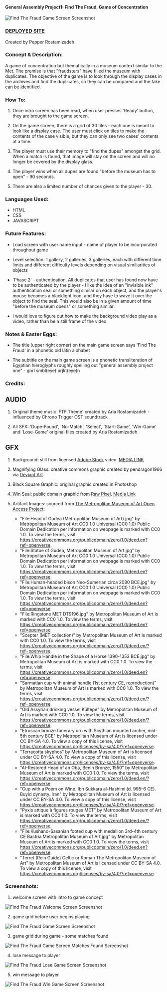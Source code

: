 #### General Assembly Project1: Find The Fraud, Game of Concentration
<img src="screenshots/03.game-matchesfound-screenshot.png" alt="Find The Fraud Game Screen Screenshot"/>

### [DEPLOYED SITE](https://pepperrostami.github.io/project1/)

Created by Pepper Rostamizadeh

### Concept & Description:
A game of concentration but thematically in a museum context similar to the Met. The premise is that "fraudsters" have filled the museum with duplicates. The objective of the game is to look through the display cases in the archives and find the duplicates, so they can be compared and the fake can be identified.

### How To:
1. Once intro screen has been read, when user presses 'Ready' button, they are brought to the game screen.

2. On the game screen, there is a grid of 30 tiles - each one is meant to look like a display case. The user must click on tiles to make the contents of the case visible, but they can only see two cases' contents at a time.

3. The player must use their memory to "find the dupes" amongst the grid. When a match is found, that image will stay on the screen and will no longer be covered by the display glass.

4. The player wins when all dupes are found "before the museum has to open" - 90 seconds.

5. There are also a limited number of chances given to the player - 30.

### Languages Used:
* HTML
* CSS
* JAVASCRIPT

### Future Features:
* Load screen with user name input - name of player to be incorporated throughout game

* Level selection: 1 gallery, 2 galleries, 3 galleries, each with different time limits and different difficulty levels depending on visual similiarities of objects

* 'Phase 2' - authentication. All duplicates that user has found now have to be authenticated by the player - I like the idea of an "invisible ink" authentication seal or something similar on each object, and the player's mouse becomes a blacklight icon, and they have to wave it over the object to find the seal. This would also be in a given amount of time "before the museum opens" or something similar.

* I would love to figure out how to make the background video play as a video, rather than be a still frame of the video.

### Notes & Easter Eggs:
* The title (upper right corner) on the main game screen says 'Find The Fraud' in a phonetic old latin alphabet

* The subtitle on the main game screen is a phonetic transliteration of Egyptian hieroglyphs roughly spelling out "general assembly project one" - gnrl smbl(eye) prjkt(eye)n

### Credits:
## AUDIO
1. Original theme music 'FTF Theme' created by Aria Rostamizadeh - influenced by Chrono Trigger OST soundtrack

2. All SFX: 'Dupe-Found', 'No-Match', 'Select', 'Start-Game', 'Win-Game' and 'Lose-Game' original files created by Aria Rostamizadeh.

## GFX
1. Background: still from licensed [Adobe Stock](https://stock.adobe.com/) video. [MEDIA LINK](https://fotolia-prod-videos-0.s3.eu-west-1.amazonaws.com/03/94/69/36/F_394693644_DnAEbgtieBiEikXl08t4dZjNzCb2vfzy.video?X-Amz-Algorithm=AWS4-HMAC-SHA256&X-Amz-Credential=AKIAUMGGMQGEWGREN62H%2F20240504%2Feu-west-1%2Fs3%2Faws4_request&X-Amz-Date=20240504T214355Z&X-Amz-Expires=3600&X-Amz-Signature=ebb4f99632e22f83862e43bf642926abc3464d6d84efd3f5620df5145c011ef6&X-Amz-SignedHeaders=host&response-content-disposition=attachment%3B%20filename%3DAdobeStock_394693644.mov)

2. Magnifying Glass: creative commons graphic created by pendragon1966 via [Deviant Art](https://www.deviantart.com/pendragon1966/art/Steampunk-Victorian-Magnifying-glass-Icon-Mk5-331089780)

3. Black Square Graphic: original graphic created in Photoshop

4. Win Seal: public domain graphic from [Raw Pixel](rawpixel.com). [Media Link](https://www.rawpixel.com/image/10163078/png-white-background-plant#eyJrZXlzIjoiZ29sZCB3cmVhdGgiLCJzb3J0ZWRLZXlzIjoiZ29sZCB3cmVhdGgifQ==)

5. Artifact Images: sourced from [The Metropolitan Museum of Art Open Access Project](https://github.com/metmuseum/openaccess):
    * "File:Head of Gudea (Metropolitan Museum of Art).jpg" by Metropolitan Museum of Art CC0 1.0 Universal (CC0 1.0) Public Domain Dedication per information on webpage is marked with CC0 1.0. To view the terms, visit https://creativecommons.org/publicdomain/zero/1.0/deed.en?ref=openverse.
    * "File:Statue of Gudea, Metropolitan Museum of Art.jpg" by Metropolitan Museum of Art CC0 1.0 Universal (CC0 1.0) Public Domain Dedication per information on webpage is marked with CC0 1.0. To view the terms, visit https://creativecommons.org/publicdomain/zero/1.0/deed.en?ref=openverse.
    * "File:Human-headed bison Neo-Sumerian circa 2080 BCE.jpg" by Metropolitan Museum of Art CC0 1.0 Universal (CC0 1.0) Public Domain Dedication per information on webpage is marked with CC0 1.0. To view the terms, visit https://creativecommons.org/publicdomain/zero/1.0/deed.en?ref=openverse.
    * "File:Ringstone MET DT9196.jpg" by Metropolitan Museum of Art is marked with CC0 1.0. To view the terms, visit https://creativecommons.org/publicdomain/zero/1.0/deed.en?ref=openverse.
    * "Scepter (MET collection)" by Metropolitan Museum of Art is marked with CC0 1.0. To view the terms, visit https://creativecommons.org/publicdomain/zero/1.0/deed.en/?ref=openverse.
    * "File:Whip Handle in the Shape of a Horse 1390-1353 BCE.jpg" by Metropolitan Museum of Art is marked with CC0 1.0. To view the terms, visit https://creativecommons.org/publicdomain/zero/1.0/deed.en?ref=openverse.
    * "Sarmatian cup with animal handle (1st century CE, reproduction)" by Metropolitan Museum of Art is marked with CC0 1.0. To view the terms, visit https://creativecommons.org/publicdomain/zero/1.0/deed.en/?ref=openverse.
    * "Old Assyrian drinking vessel Kültepe" by Metropolitan Museum of Art is marked with CC0 1.0. To view the terms, visit https://creativecommons.org/publicdomain/zero/1.0/deed.en/?ref=openverse.
    * "Etruscan bronze funerary urn with Scythian mounted archer, mid-5th century BCE" by Metropolitan Museum of Art is licensed under CC BY-SA 4.0. To view a copy of this license, visit https://creativecommons.org/licenses/by-sa/4.0/?ref=openverse.
    * "Terracotta skyphos" by Metropolitan Museum of Art is licensed under CC BY-SA 4.0. To view a copy of this license, visit https://creativecommons.org/licenses/by-sa/4.0/?ref=openverse.
    * "AI-Restored Head of an Oba, Benin Bronze, 1550" by Metropolitan Museum of Art is marked with CC0 1.0. To view the terms, visit https://creativecommons.org/publicdomain/zero/1.0/deed.en/?ref=openverse.
    * "Cup with a Poem on Wine. Ibn Sukkara al-Hashimi (d. 995–6 CE). Buyid dynasty. Iran" by Metropolitan Museum of Art is licensed under CC BY-SA 4.0. To view a copy of this license, visit https://creativecommons.org/licenses/by-sa/4.0/?ref=openverse.
    * "Pyxis attique à figures rouges MET" by Metropolitan Museum of Art is marked with CC0 1.0. To view the terms, visit https://creativecommons.org/publicdomain/zero/1.0/deed.en/?ref=openverse.
    * "File:Kushano-Sasanian footed cup with medallion 3rd-4th century CE Bactria Metropolitan Museum of Art.jpg" by Metropolitan Museum of Art is marked with CC0 1.0. To view the terms, visit https://creativecommons.org/publicdomain/zero/1.0/deed.en?ref=openverse.
    * "Terret (Rein Guide) Celtic or Roman The Metropolitan Museum of Art" by Metropolitan Museum of Art is licensed under CC BY-SA 4.0. To view a copy of this license, visit https://creativecommons.org/licenses/by-sa/4.0/?ref=openverse.

### Screenshots:
1. welcome screen with intro to game concept
<img src="screenshots/01.welcome-screen-screenshot.png" alt="Find The Fraud Welcome Screen Screenshot"/>

2. game grid before user begins playing
<img src="screenshots/02.game-screen-screenshot.png" alt="Find The Fraud Game Screen Screenshot"/>

3. game grid during game - some matches found
<img src="screenshots/03.game-matchesfound-screenshot.png" alt="Find The Fraud Game Screen Matches Found Screenshot"/>

4. lose message to player
<img src="screenshots/04.lose-screen-screenshot.png" alt="Find The Fraud Lose Game Screen Screenshot"/>

5. win message to player
<img src="screenshots/05.win-screen-screenshot.png" alt="Find The Fraud Win Game Screen Screenshot"/>